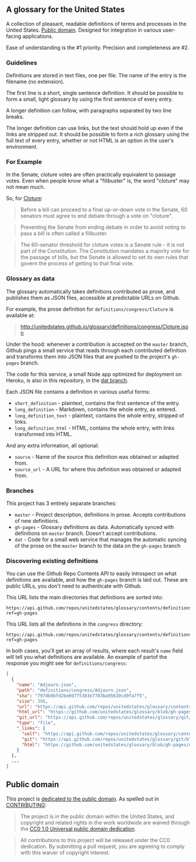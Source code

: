 ## A glossary for the United States

A collection of pleasant, readable definitions of terms and processes in the United States. [Public domain](#public-domain). Designed for integration in various user-facing applications.

Ease of understanding is the #1 priority. Precision and completeness are #2.

### Guidelines

Definitions are stored in text files, one per file. The name of the entry is the filename (no extension).

The first line is a short, single sentence definition. It should be possible to form a small, light glossary by using the first sentence of every entry.

A longer definition can follow, with paragraphs separated by two line breaks.

The longer definition can use links, but the text should hold up even if the links are stripped out. It should be possible to form a rich glossary using the full text of every entry, whether or not HTML is an option in the user's environment.

### For Example

In the Senate, cloture votes are often practically equivalent to passage votes. Even when people know what a "filibuster" is, the word "cloture" may not mean much.

So, for [Cloture](definitions/congress/Cloture):

> Before a bill can proceed to a final up-or-down vote in the Senate, 60 senators must agree to end debate through a vote on "cloture".

> Preventing the Senate from ending debate in order to avoid voting to pass a bill is often called a filibuster.

> The 60-senator threshold for cloture votes is a Senate rule - it is not part of the Constitution. The Constitution mandates a majority vote for the passage of bills, but the Senate is allowed to set its own rules that govern the process of getting to that final vote.


### Glossary as data

The glossary automatically takes definitions contributed as prose, and publishes them as JSON files, accessible at predictable URLs on Github.

For example, the prose definition for `definitions/congress/Cloture` is available at:

> http://unitedstates.github.io/glossary/definitions/congress/Cloture.json

Under the hood: whenever a contribution is accepted on the `master` branch, Github pings a small service that reads through each contributed definition and transforms them into JSON files that are pushed to the project's `gh-pages` branch.

The code for this service, a small Node app optimized for deployment on Heroku, is also in this repository, in the [dat branch](/unitedstates/glossary/tree/dat).

Each JSON file contains a definition in various useful forms:

* `short_definition` - plaintext, contains the first sentence of the entry.
* `long_definition` - Markdown, contains the whole entry, as entered.
* `long_definition_text` - plaintext, contains the whole entry, stripped of links.
* `long_definition_html` - HTML, contains the whole entry, with links transformed into HTML.

And any extra information, all optional:

* `source` - Name of the source this definition was obtained or adapted from.
* `source_url` - A URL for where this definition was obtained or adapted from.

### Branches

This project has 3 entirely separate branches:

* `master` - Project description, definitions in prose. Accepts contributions of new definitions.
* `gh-pages` - Glossary definitions as data. Automatically synced with definitions on `master` branch. Doesn't accept contributions.
* `dat` - Code for a small web service that manages the automatic syncing of the prose on the `master` branch to the data on the `gh-pages` branch

### Discovering existing definitions

You can use the Github Repo Contents API to easily introspect on what definitions are available, and how the `gh-pages` branch is laid out. These are public URLs, you don't need to authenticate with Github.

This URL lists the main directories that definitions are sorted into:

```
https://api.github.com/repos/unitedstates/glossary/contents/definitions?ref=gh-pages
```

This URL lists all the definitions in the `congress` directory:

```
https://api.github.com/repos/unitedstates/glossary/contents/definitions/congress?ref=gh-pages
```

In both cases, you'll get an array of results, where each result's `name` field will tell you what definitions are available. An example of partof the response you might see for `definitions/congress`:

```json
[
  {
    "name": "Adjourn.json",
    "path": "definitions/congress/Adjourn.json",
    "sha": "797db0bfd2be0d775383e7783ba95639cd9fa7f5",
    "size": 398,
    "url": "https://api.github.com/repos/unitedstates/glossary/contents/definitions/congress/Adjourn.json?ref=gh-pages",
    "html_url": "https://github.com/unitedstates/glossary/blob/gh-pages/definitions/congress/Adjourn.json",
    "git_url": "https://api.github.com/repos/unitedstates/glossary/git/blobs/797db0bfd2be0d775383e7783ba95639cd9fa7f5",
    "type": "file",
    "_links": {
      "self": "https://api.github.com/repos/unitedstates/glossary/contents/definitions/congress/Adjourn.json?ref=gh-pages",
      "git": "https://api.github.com/repos/unitedstates/glossary/git/blobs/797db0bfd2be0d775383e7783ba95639cd9fa7f5",
      "html": "https://github.com/unitedstates/glossary/blob/gh-pages/definitions/congress/Adjourn.json"
    }
  },
  ...
]
```

## Public domain

This project is [dedicated to the public domain](LICENSE). As spelled out in [CONTRIBUTING](CONTRIBUTING.md):

> The project is in the public domain within the United States, and copyright and related rights in the work worldwide are waived through the [CC0 1.0 Universal public domain dedication][CC0].

> All contributions to this project will be released under the CC0 dedication. By submitting a pull request, you are agreeing to comply with this waiver of copyright interest.

> [CC0]: http://creativecommons.org/publicdomain/zero/1.0/